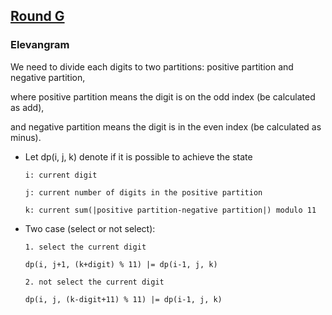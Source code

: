 ## [Round G](https://codingcompetitions.withgoogle.com/kickstart/round/0000000000050edd)

### Elevangram

We need to divide each digits to two partitions: positive partition and negative partition, 

where positive partition means the digit is on the odd index (be calculated as add), 

and negative partition means the digit is in the even index (be calculated as minus).


- Let dp(i, j, k) denote if it is possible to achieve the state
  
  ```
  i: current digit
  
  j: current number of digits in the positive partition
  
  k: current sum(|positive partition-negative partition|) modulo 11
  ```
  
- Two case (select or not select):

  ```
  1. select the current digit
  
  dp(i, j+1, (k+digit) % 11) |= dp(i-1, j, k)
  
  2. not select the current digit
  
  dp(i, j, (k-digit+11) % 11) |= dp(i-1, j, k)
  ```  
